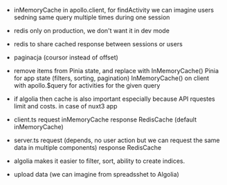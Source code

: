 - inMemoryCache in apollo.client, for findActivity we can imagine users sedning same query multiple times during one session

- redis only on production, we don't want it in dev mode

- redis to share cached response between sessions or users


- paginacja (coursor instead of offset) 

- remove items from Pinia state, and replace with InMemoryCache()
    Pinia for app state (filters, sorting, pagination)
    InMemoryCache() on client with apollo.$query for activities for the given query 


- if algolia then cache is also important especially because API rquestes limit and costs.
in case of nuxt3 app
- client.ts
    request inMemoryCache
    response RedisCache (default inMemoryCache)
- server.ts
    request  (depends, no user action but we can request the same data in multiple components)
    response RedisCache

- algolia makes it easier to filter, sort, ability to create indices. 

- upload data (we can imagine from spreadsshet to Algolia)

